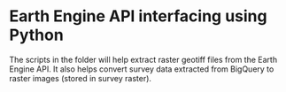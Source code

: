 # Earth Engine API interfacing using Python
The scripts in the folder will help extract raster geotiff files from the Earth Engine API.
It also helps convert survey data extracted from BigQuery to raster images (stored in survey raster).
